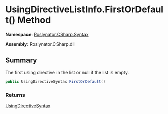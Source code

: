 # UsingDirectiveListInfo\.FirstOrDefault\(\) Method

**Namespace**: [Roslynator.CSharp.Syntax](../../README.md)

**Assembly**: Roslynator\.CSharp\.dll

## Summary

The first using directive in the list or null if the list is empty\.

```csharp
public UsingDirectiveSyntax FirstOrDefault()
```

### Returns

[UsingDirectiveSyntax](https://docs.microsoft.com/en-us/dotnet/api/microsoft.codeanalysis.csharp.syntax.usingdirectivesyntax)

